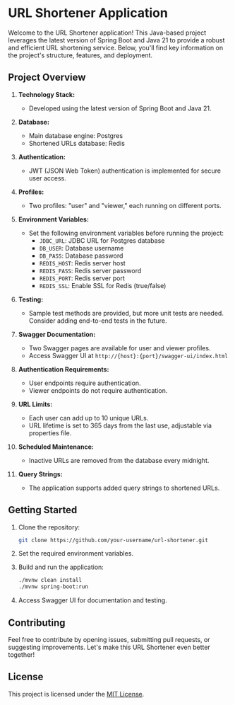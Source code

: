 # URL Shortener Application

Welcome to the URL Shortener application! This Java-based project leverages the latest version of Spring Boot and Java 21 to provide a robust and efficient URL shortening service. Below, you'll find key information on the project's structure, features, and deployment.

## Project Overview

1. **Technology Stack:**
   - Developed using the latest version of Spring Boot and Java 21.

2. **Database:**
   - Main database engine: Postgres
   - Shortened URLs database: Redis

3. **Authentication:**
   - JWT (JSON Web Token) authentication is implemented for secure user access.

4. **Profiles:**
   - Two profiles: "user" and "viewer," each running on different ports.

5. **Environment Variables:**
   - Set the following environment variables before running the project:
     - `JDBC_URL`: JDBC URL for Postgres database
     - `DB_USER`: Database username
     - `DB_PASS`: Database password
     - `REDIS_HOST`: Redis server host
     - `REDIS_PASS`: Redis server password
     - `REDIS_PORT`: Redis server port
     - `REDIS_SSL`: Enable SSL for Redis (true/false)

6. **Testing:**
   - Sample test methods are provided, but more unit tests are needed. Consider adding end-to-end tests in the future.

7. **Swagger Documentation:**
   - Two Swagger pages are available for user and viewer profiles.
   - Access Swagger UI at `http://{host}:{port}/swagger-ui/index.html`

8. **Authentication Requirements:**
   - User endpoints require authentication.
   - Viewer endpoints do not require authentication.

9. **URL Limits:**
   - Each user can add up to 10 unique URLs.
   - URL lifetime is set to 365 days from the last use, adjustable via properties file.

10. **Scheduled Maintenance:**
    - Inactive URLs are removed from the database every midnight.

11. **Query Strings:**
    - The application supports added query strings to shortened URLs.

## Getting Started

1. Clone the repository:

   ```bash
   git clone https://github.com/your-username/url-shortener.git
   ```

2. Set the required environment variables.

3. Build and run the application:

   ```bash
   ./mvnw clean install
   ./mvnw spring-boot:run
   ```

4. Access Swagger UI for documentation and testing.

## Contributing

Feel free to contribute by opening issues, submitting pull requests, or suggesting improvements. Let's make this URL Shortener even better together!

## License

This project is licensed under the [MIT License](LICENSE).
